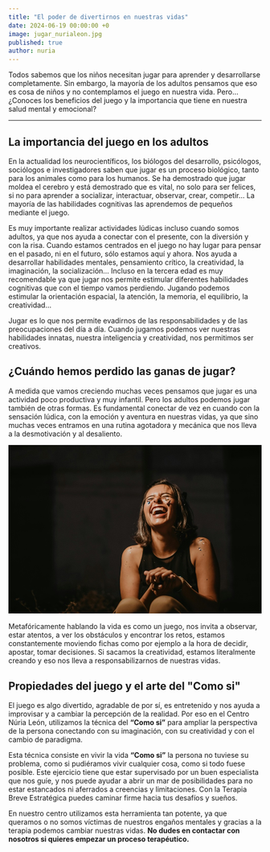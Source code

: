 ```yaml
---
title: "El poder de divertirnos en nuestras vidas"
date: 2024-06-19 00:00:00 +0
image: jugar_nurialeon.jpg
published: true
author: nuria
---
```


Todos sabemos que los niños necesitan jugar para aprender y desarrollarse completamente. Sin embargo, la mayoría de los adultos pensamos que eso es cosa de niños y no contemplamos el juego en nuestra vida. Pero… ¿Conoces los beneficios del juego y la importancia que tiene en nuestra salud mental y emocional?

---

## La importancia del juego en los adultos

En la actualidad los neurocientíficos, los biólogos del desarrollo, psicólogos, sociólogos e investigadores saben que jugar es un proceso biológico, tanto para los animales como para los humanos. Se ha demostrado que jugar moldea el cerebro y está demostrado que es vital, no solo para ser felices, si no para aprender a socializar, interactuar, observar, crear, competir… La mayoría de las habilidades cognitivas las aprendemos de pequeños mediante el juego.

Es muy importante realizar actividades lúdicas incluso cuando somos adultos, ya que nos ayuda a conectar con el presente, con la diversión y con la risa. Cuando estamos centrados en el juego no hay lugar para pensar en el pasado, ni en el futuro, sólo estamos aquí y ahora. Nos ayuda a desarrollar habilidades mentales, pensamiento crítico, la creatividad, la imaginación, la socialización… Incluso en la tercera edad es muy recomendable ya que jugar nos permite estimular diferentes habilidades cognitivas que con el tiempo vamos perdiendo. Jugando podemos estimular la orientación espacial, la atención, la memoria, el equilibrio, la creatividad...

Jugar es lo que nos permite evadirnos de las responsabilidades y de las preocupaciones del día a día. Cuando jugamos podemos ver nuestras habilidades innatas, nuestra inteligencia y creatividad, nos permitimos ser creativos.

## ¿Cuándo hemos perdido las ganas de jugar?

A medida que vamos creciendo muchas veces pensamos que jugar es una actividad poco productiva y muy infantil. Pero los adultos podemos jugar también de otras formas. Es fundamental conectar de vez en cuando con la sensación lúdica, con la emoción y aventura en nuestras vidas, ya que sino muchas veces entramos en una rutina agotadora y mecánica que nos lleva a la desmotivación y al desaliento.

![Diversión](juego_diversion.jpg)

Metafóricamente hablando la vida es como un juego, nos invita a observar, estar atentos, a ver los obstáculos y encontrar los retos, estamos constantemente moviendo fichas como por ejemplo a la hora de decidir, apostar, tomar decisiones. Si sacamos la creatividad, estamos literalmente creando y eso nos lleva a responsabilizarnos de nuestras vidas.

## Propiedades del juego y el arte del "Como si"

El juego es algo divertido, agradable de por sí, es entretenido y nos ayuda a improvisar y a cambiar la percepción de la realidad. Por eso en el Centro Núria León, utilizamos la técnica del **“Como si”** para ampliar la perspectiva de la persona conectando con su imaginación, con su creatividad y con el cambio de paradigma.

Esta técnica consiste en vivir la vida **“Como si”** la persona no tuviese su problema, como si pudiéramos vivir cualquier cosa, como si todo fuese posible. Este ejercicio tiene que estar supervisado por un buen especialista que nos guíe, y nos puede ayudar a abrir un mar de posibilidades para no estar estancados ni aferrados a creencias y limitaciones. Con la Terapia Breve Estratégica puedes caminar firme hacia tus desafíos y sueños.

En nuestro centro utilizamos esta herramienta tan potente, ya que queramos o no somos víctimas de nuestros engaños mentales y gracias a la terapia podemos cambiar nuestras vidas. **No dudes en contactar con nosotros si quieres empezar un proceso terapéutico.**
